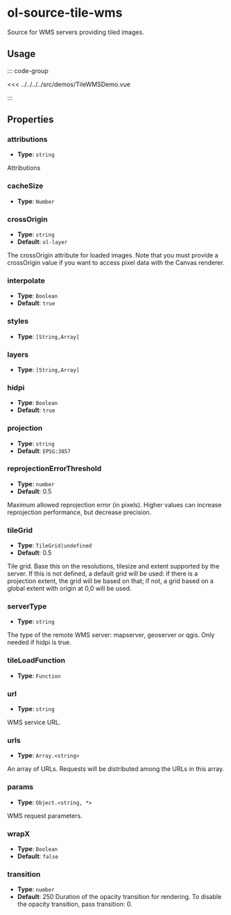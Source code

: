 # ol-source-tile-wms

Source for WMS servers providing tiled images.

<script setup>
import TileWMSDemo from "@demos/TileWMSDemo.vue"
</script>

<ClientOnly>
<TileWMSDemo />
</ClientOnly>

## Usage

::: code-group

<<< ../../../../src/demos/TileWMSDemo.vue

:::

## Properties

### attributions

- **Type**: `string`

Attributions

### cacheSize

- **Type**: `Number`

### crossOrigin

- **Type**: `string`
- **Default**: `ol-layer`

The crossOrigin attribute for loaded images. Note that you must provide a crossOrigin value if you want to access pixel data with the Canvas renderer.

### interpolate

- **Type**: `Boolean`
- **Default**: `true`

### styles

- **Type**: `[String,Array]`

### layers

- **Type**: `[String,Array]`

### hidpi

- **Type**: `Boolean`
- **Default**: `true`

### projection

- **Type**: `string`
- **Default**: `EPSG:3857`

### reprojectionErrorThreshold

- **Type**: `number `
- **Default**: 0.5

Maximum allowed reprojection error (in pixels). Higher values can increase reprojection performance, but decrease precision.

### tileGrid

- **Type**: `TileGrid|undefined`
- **Default**: 0.5

Tile grid. Base this on the resolutions, tilesize and extent supported by the server. If this is not defined, a default grid will be used: if there is a projection extent, the grid will be based on that; if not, a grid based on a global extent with origin at 0,0 will be used.

### serverType

- **Type**: `string`

The type of the remote WMS server: mapserver, geoserver or qgis. Only needed if hidpi is true.

### tileLoadFunction

- **Type**: `Function`

### url

- **Type**: `string`

WMS service URL.

### urls

- **Type**: `Array.<string>`

An array of URLs. Requests will be distributed among the URLs in this array.

### params

- **Type**: `Object.<string, *>`

WMS request parameters.

### wrapX

- **Type**: `Boolean`
- **Default**: `false`

### transition

- **Type**: `number`
- **Default**: 250
  Duration of the opacity transition for rendering. To disable the opacity transition, pass transition: 0.
